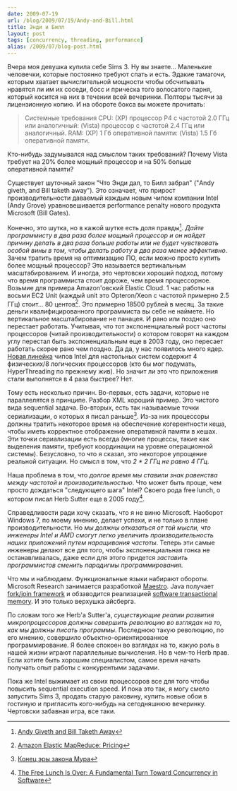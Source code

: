 ```yaml
---
date: 2009-07-19
url: /blog/2009/07/19/Andy-and-Bill.html
title: Энди и Билл
layout: post
tags: [concurrency, threading, performance]
alias: /2009/07/blog-post.html
---
```

Вчера моя девушка купила себе Sims 3. Ну вы знаете... Маленькие человечки, которые постоянно требуют спать и есть. Эдакие тамагочи, которым хватает вычислительной мощности чтобы обсчитывать нравятся ли им их соседи, босс и прическа того волосатого парня, который косится на них в течении всей вечеринки. Полторы тысячи за лицензионную копию. И на обороте бокса вы можете прочитать:

> Системные требования CPU: (XP) процессор P4 с частотой 2.0 ГГц или аналогичный: (Vista) процессор с частотой 2.4 ГГц или аналогичный. RAM: (XP) 1 Гб оперативной памяти: (Vista) 1.5 Гб оперативной памяти.

Кто-нибудь задумывался над смыслом таких требований? Почему Vista требует на 20% более мощный процессор и на 50% больше оперативной памяти?

Существует шуточный закон "Что Энди дал, то Билл забрал" ("Andy giveth, and Bill taketh away"). Это означает, что прирост производительности даваемый каждым новым чипом компании Intel (Andy Grove) уравновешивается performance penalty нового продукта Microsoft (Bill Gates).

Конечно, это шутка, но в кажой шутке есть доля правды[^quote]. *Дайте программисту в два раза более мощный процессор и он найдет причину делать в два раза больше работы или не будет чувствовать особой вины в том, чтобы делать работу в два раза менее эффективно*. Зачем тратить время на оптимизацию ПО, если можно просто купить более мощный процессор? Это называется вертикальным масштабированием. И иногда, это чертовски хороший подход, потому что время программиста стоит дороже, чем время процессорное. Возьмие для примера Amazon'овский Elastic Cloud. 1 час работы на восьми EC2 Unit (каждый unit это Opteron/Xeon c частотой примерно 2.5 ГГц) стоит... 80 центов[^pricing]. Это примерно 18500 рублей в месяц. За такие деньги квалифицированного программиста вы себе не наймете. Но вертикальное масштабирование не панацея. И рано или поздно оно перестает работать. Учитывая, что тот экспоненциальный рост частоты процессоров (читай производительности) о котором говорят на каждом углу перестал быть экспоненциальным еще в 2003 году, оно пересает работать скорее рано чем поздно. Да да, у нас появилось много ядер. [Новая линейка][ref-core-i7] чипов Intel для настольных систем содержит 4 физических/8 логических процессоров (кто бы мог подумать, HyperThreading по прежнему жив). Но значит ли это что приложения стали выполнятся в 4 раза быстрее? Нет.

Тому есть несколько причин. Во-первых, есть задачи, которые не параллелятся в принципе. Разбор XML хороший пример. Это чистого вида sequential задача. Во-вторых, есть так называемые точки сериализации, о которых я писал раньше[^amdahls-law]. Из-за них процессоры должны тратить некоторое время на обеспечение когерентности кеша, чтобы иметь корректное отображение оперативной памяти в кешах. Эти точки сериализации есть всегда (многие процессы, такие как выделения памяти, требуют координации на уровне операционной системы). Безусловно, то что я сказал, это некоторое упрощение реальной ситуации. Но смысл в том, что *2 * 2 ГГц не равно 4 ГГц*.

Наша проблема в том, что *долгое время мы ставили знак равенства между частотой и производительностью*. Что может быть проще, чем просто дождаться "следующего шага" Intel? Своего рода free lunch, о котором писал Herb Sutter еще в 2005 году[^free-lunch].

Справедливости ради хочу сказать, что я не виню Microsoft. Наоборот Windows 7, по моему мнению, делает успехи, и не только в плане производительности. Но *мы должны отказаться от той мысли, что инженеры Intel и AMD смогут легко увеличить производительность наших приложений путем наращивания частоты*. Теперь эти самые инженеры делают все для того, чтобы экспоненциальная гонка не останавливалась, даже если для этого придется *заставить программистов сменить парадигмы программирования*.

Что мы и наблюдаем. Функциональные языки набирают обороты. Microsoft Research занимается разработкой [Maestro][ref-maestro]. Java получает [fork/join framework][ref-fork-join] и обзаводится реализацией [software transactional memory][ref-stm]. И это только верхушка айсберга.

По словам того же Herb'а Sutter'а, *существующие реалии развития микропроцессоров должны совершить революцию во взглядах на то, как мы должны писать программы*. Последнюю такую революцию, по его мнению, совершило объектно-ориентированное программирование. Я более спокоен во взглядах на то, какую роль в нашей жизни играют параллельные вычисления. Но в чем-то Herb прав. Если хотите быть хорошим специалистом, самое время начать получать опыт работы с конкурентыми задачами.

Пока же Intel выжимает из своих процессоров все для того чтобы повысить sequential execution speed. И пока это так, я могу смело запустить Sims 3, продать старую раковину, купить новые обои в гостиную и пригласить кого-нибудь на сегодняшнюю вечеринку. Чертовски забавная игра, все таки.

[^quote]: [Andy Giveth and Bill Taketh Away](http://geeklikemetoo.blogspot.com/2007/11/andy-giveth-and-bill-taketh-away.html)
[^pricing]: [Amazon Elastic MapReduce: Pricing](http://aws.amazon.com/elasticmapreduce/#pricing)
[^amdahls-law]: [Конец эры закона Мура](/blog/2009/01/13/moore's-law-a-la-finita.html)
[^free-lunch]: [The Free Lunch Is Over: A Fundamental Turn Toward Concurrency in Software](http://www.gotw.ca/publications/concurrency-ddj.htm)

[ref-core-i7]: http://en.wikipedia.org/wiki/Intel_Core_i7
[ref-maestro]: http://blog.functionalfun.net/2009/02/maestro-new-net-language-for-parallel.html
[ref-fork-join]: http://www.infoq.com/news/2008/03/fork_join
[ref-stm]: http://www.deucestm.org/
